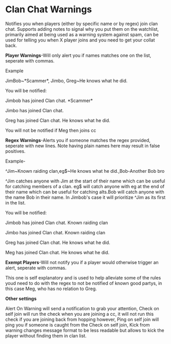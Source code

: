 # Clan Chat Warnings

Notifies you when players (either by specific name or by regex) join clan chat. Supports adding notes to signal why you put them on the watchlist, primarily aimed at being used as a warning system against spam, can be used for telling you when X player joins and you need to get your collat back.


**Player Warnings**-Will only alert you if names matches one on the list, seperate with commas.

Example

JimBob~\*Scammer\*, Jimbo, Greg~He knows what he did.

You will be notified:

Jimbob has joined Clan chat. \*Scammer\*

Jimbo has joined Clan chat.

Greg has joined Clan chat. He knows what he did.

You will not be notified if Meg then joins cc


**Regex Warnings**-Alerts you if someone matches the regex provided, seperate with new lines. Note having plain names here may result in false positives.

Example-

^Jim~Known raiding clan,eg$~He knows what he did.,Bob-Another Bob bro

^Jim catches anyone with Jim at the start of their name which can be useful for catching members of a clan. eg$ will catch anyone with eg at the end of their name which can be useful for catching alts.Bob will catch anyone with the name Bob in their name. In Jimbob's case it will prioritize ^Jim as its first in the list. 

You will be notified:

Jimbob has joined Clan chat. Known raiding clan

Jimbo has joined Clan chat. Known raiding clan

Greg has joined Clan chat. He knows what he did.

Meg has joined Clan chat. He knows what he did.


**Exempt Players**-Will not notify you if a player would otherwise trigger an alert, seperate with commas.

This one is self explanatory and is used to help alleviate some of the rules youd need to do with the regex to not be notified of known good partys, in this case Meg, who has no relation to Greg.

**Other settings**

Alert On Warning will send a notification to grab your attention, Check on self join will run the check when you are joining a cc, it will not run this check if you are joining back from hopping however, Ping on self join will ping you if someone is caught from the Check on self join, Kick from warning changes message format to be less readable but allows to kick the player without finding them in clan list.
